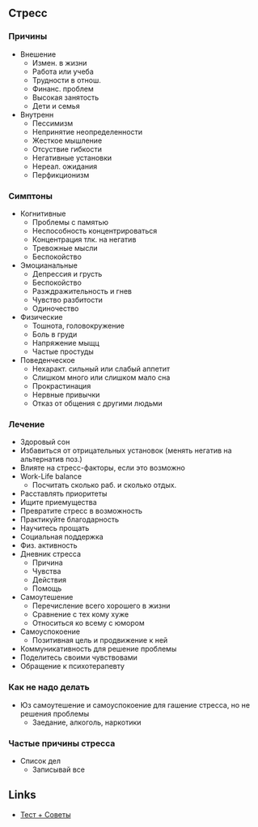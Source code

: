 ## Стресс

### Причины
- Внешение
	- Измен. в жизни
	- Работа или учеба
	- Трудности в отнош.
	- Финанс. проблем
	- Высокая занятость
	- Дети и семья
- Внутренн
	- Пессимизм
	- Непринятие неопределенности
	- Жесткое мышление
	- Отсуствие гибкости
	- Негативные установки
	- Нереал. ожидания
	- Перфикционизм

### Симптоны
- Когнитивные
	- Проблемы с памятью
	- Неспособность концентрироваться
	- Концентрация тлк. на негатив
	- Тревожные мысли
	- Беспокойство
- Эмоцианальные
	- Депрессия и грусть
	- Беспокойство
	- Разждражительность и гнев
	- Чувство разбитости
	- Одиночество
- Физические
	- Тошнота, головокружение
	- Боль в груди
	- Напряжение мыщц
	- Частые простуды
- Поведенческое
	- Нехаракт. сильный или слабый аппетит
	- Слишком много или слишком мало сна
	- Прокрастинация
	- Нервные привычки
	- Отказ от общения с другими людьми

### Лечение
- Здоровый сон
- Избавиться от отрицательных установок (менять негатив на альтернатив поз.)
- Влияте  на стресс-факторы, если это возможно
- Work-Life balance
	- Посчитать сколько раб. и сколько отдых.
- Расставлять приоритеты
- Ищите приемущества
- Превратите стресс в возможность
- Практикуйте благодарность
- Научитесь прощать
- Социальная поддержка
- Физ. активность
- Дневник стресса
	- Причина
	- Чувства
	- Действия
	- Помощь
- Самоутешение
	- Перечисление всего хорошего в жизни
	- Сравнение с тех кому хуже
	- Относиться ко всему с юмором
- Самоуспокоение
	- Позитивная цель и продвижение к ней
- Коммуникативность для решение проблемы
- Поделитесь своими чувствовами
- Обращение к психотерапевту


### Как не надо делать
- Юз самоутешение и самоуспокоение для гашение стресса, но не решения проблемы
	- Заедание, алкоголь, наркотики

### Частые причины стресса
- Список дел
	- Записывай все


## Links
- [Тест + Советы](https://l-a-b-a.com/blog/1717-10-metodov-povysheniya-stressoustoychivosti)